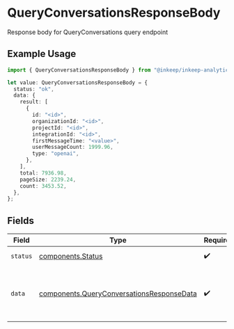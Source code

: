 # QueryConversationsResponseBody

Response body for QueryConversations query endpoint

## Example Usage

```typescript
import { QueryConversationsResponseBody } from "@inkeep/inkeep-analytics/models/components";

let value: QueryConversationsResponseBody = {
  status: "ok",
  data: {
    result: [
      {
        id: "<id>",
        organizationId: "<id>",
        projectId: "<id>",
        integrationId: "<id>",
        firstMessageTime: "<value>",
        userMessageCount: 1999.96,
        type: "openai",
      },
    ],
    total: 7936.98,
    pageSize: 2239.24,
    count: 3453.52,
  },
};
```

## Fields

| Field                                                                                                  | Type                                                                                                   | Required                                                                                               | Description                                                                                            |
| ------------------------------------------------------------------------------------------------------ | ------------------------------------------------------------------------------------------------------ | ------------------------------------------------------------------------------------------------------ | ------------------------------------------------------------------------------------------------------ |
| `status`                                                                                               | [components.Status](../../models/components/status.md)                                                 | :heavy_check_mark:                                                                                     | Status of the response                                                                                 |
| `data`                                                                                                 | [components.QueryConversationsResponseData](../../models/components/queryconversationsresponsedata.md) | :heavy_check_mark:                                                                                     | Data object containing QueryConversations query results and pagination information                     |